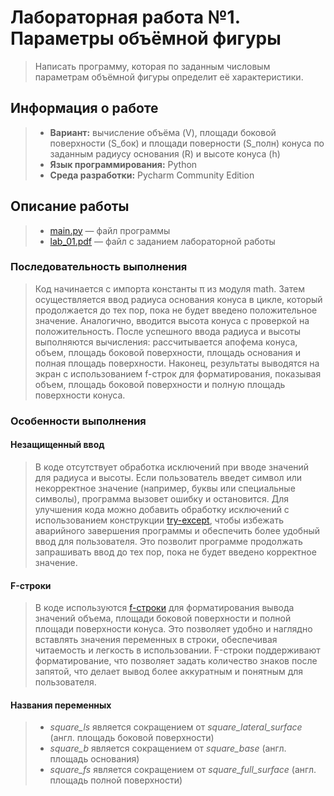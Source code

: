 # Лабораторная работа №1. Параметры объёмной фигуры

> Написать программу, которая по заданным числовым параметрам объёмной фигуры определит её характеристики.

## Информация о работе
> - **Вариант:** вычисление объёма (V), площади боковой поверхности (S_бок) и площади поверности (S_полн) конуса по заданным радиусу основания (R) и высоте конуса (h)
> - **Язык программирования:** Python
> - **Среда разработки:** Pycharm Community Edition

## Описание работы
> - [main.py](https://github.com/Kori-Tamashi/bmstu/blob/first_semester/first_semester/programming/lab_01/code/main.py) — файл программы
> - [lab_01.pdf](https://github.com/Kori-Tamashi/bmstu/blob/first_semester/first_semester/programming/lab_01/documents/lab_01.pdf) — файл с заданием лабораторной работы

### Последовательность выполнения

> Код начинается с импорта константы π из модуля math. Затем осуществляется ввод радиуса основания конуса в цикле, который продолжается до тех пор, пока не будет введено положительное значение. Аналогично, вводится высота конуса с проверкой на положительность. После успешного ввода радиуса и высоты выполняются вычисления: рассчитывается апофема конуса, объем, площадь боковой поверхности, площадь основания и полная площадь поверхности. Наконец, результаты выводятся на экран с использованием f-строк для форматирования, показывая объем, площадь боковой поверхности и полную площадь поверхности конуса.

### Особенности выполнения

#### Незащищенный ввод

> В коде отсутствует обработка исключений при вводе значений для радиуса и высоты. Если пользователь введет символ или некорректное значение (например, буквы или специальные символы), программа вызовет ошибку и остановится. Для улучшения кода можно добавить обработку исключений с использованием конструкции [try-except](https://metanit.com/python/tutorial/2.11.php), чтобы избежать аварийного завершения программы и обеспечить более удобный ввод для пользователя. Это позволит программе продолжать запрашивать ввод до тех пор, пока не будет введено корректное значение.

#### F-строки

> В коде используются [f-строки](https://sky.pro/wiki/python/formatirovanie-strok-v-python-f-string/) для форматирования вывода значений объема, площади боковой поверхности и полной площади поверхности конуса. Это позволяет удобно и наглядно вставлять значения переменных в строки, обеспечивая читаемость и легкость в использовании. F-строки поддерживают форматирование, что позволяет задать количество знаков после запятой, что делает вывод более аккуратным и понятным для пользователя.

#### Названия переменных

> - *square_ls* является сокращением от *square_lateral_surface* (англ. площадь боковой поверхности)
> - *square_b* является сокращением от *square_base* (англ. площадь основания)
> - *square_fs* является сокращением от *square_full_surface* (англ. площадь полной поверхности)
